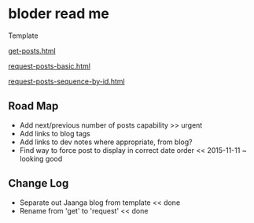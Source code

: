 bloder read me
==

Template

[get-posts.html]( get-posts.html )

[request-posts-basic.html]( request-posts-basic.html )

[request-posts-sequence-by-id.html]( request-posts-sequence-by-id.html )

## Road Map

* Add next/previous number of posts capability >> urgent
* Add links to blog tags
* Add links to dev notes where appropriate, from blog?
* Find way to force post to display in correct date order << 2015-11-11 ~ looking good

## Change Log


* Separate out Jaanga blog from template << done
* Rename from 'get' to 'request' << done
